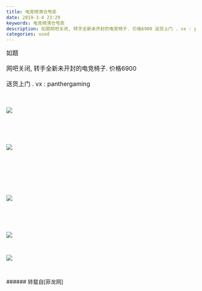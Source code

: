 ```yaml
---
title: 电竞椅清仓甩卖
date: 2019-3-4 23:29
keywords: 电竞椅清仓甩卖
description: 如题网吧关闭, 转手全新未开封的电竞椅子. 价格6900 送货上门 . vx : panthergaming
categories: used
---
```

<td class="t_f" id="postmessage_3158094">

<font style="font-size:16px">如题</font><br/>
<br/>
<font style="font-size:16px">网吧关闭, 转手全新未开封的电竞椅子. 价格6900 </font><br/>
<br/>
<font style="font-size:16px">送货上门 . vx : panthergaming</font><br/>
<font style="font-size:16px"><br/>
</font><br/>
<font style="font-size:16px">

<img aid="1103056" data-cf-modified-9881baf19b444f9d8552a81e-="" file="data/attachment/forum/201903/04/232804z9r8e0y4uu9cze04.jpg.thumb.jpg" id="aimg_1103056" inpost="1" onclick="" onmouseover="" src="http://www.flw.ph/data/attachment/forum/201903/04/232804z9r8e0y4uu9cze04.jpg" style="cursor:pointer" zoomfile="data/attachment/forum/201903/04/232804z9r8e0y4uu9cze04.jpg"/>


</font><br/>
<font style="font-size:16px"><br/>
</font><br/>
<font style="font-size:16px">

<img aid="1103061" data-cf-modified-9881baf19b444f9d8552a81e-="" file="data/attachment/forum/201903/04/232853jtciqcfii9q0et0c.png.thumb.jpg" id="aimg_1103061" inpost="1" onclick="" onmouseover="" src="http://www.flw.ph/data/attachment/forum/201903/04/232853jtciqcfii9q0et0c.png" style="cursor:pointer" zoomfile="data/attachment/forum/201903/04/232853jtciqcfii9q0et0c.png"/>


</font><br/>
<font style="font-size:16px"><br/>
</font><br/>
<font style="font-size:16px"><br/>
</font><br/>
<font style="font-size:16px">

<img aid="1103059" data-cf-modified-9881baf19b444f9d8552a81e-="" file="data/attachment/forum/201903/04/232851talaavfa2w2qg2v8.png.thumb.jpg" id="aimg_1103059" inpost="1" onclick="" onmouseover="" src="http://www.flw.ph/data/attachment/forum/201903/04/232851talaavfa2w2qg2v8.png" style="cursor:pointer" zoomfile="data/attachment/forum/201903/04/232851talaavfa2w2qg2v8.png"/>


</font><br/>
<font style="font-size:16px"><br/>
</font><br/>
<font style="font-size:16px">

<img aid="1103058" data-cf-modified-9881baf19b444f9d8552a81e-="" file="data/attachment/forum/201903/04/232849zxz0fbf2f0t2xax1.png.thumb.jpg" id="aimg_1103058" inpost="1" onclick="" onmouseover="" src="http://www.flw.ph/data/attachment/forum/201903/04/232849zxz0fbf2f0t2xax1.png" style="cursor:pointer" zoomfile="data/attachment/forum/201903/04/232849zxz0fbf2f0t2xax1.png"/>


</font><br/>
<font style="font-size:16px">

<img aid="1103060" data-cf-modified-9881baf19b444f9d8552a81e-="" file="data/attachment/forum/201903/04/232852uo5ood5ny77qnw1y.png.thumb.jpg" id="aimg_1103060" inpost="1" onclick="" onmouseover="" src="http://www.flw.ph/data/attachment/forum/201903/04/232852uo5ood5ny77qnw1y.png" style="cursor:pointer" zoomfile="data/attachment/forum/201903/04/232852uo5ood5ny77qnw1y.png"/>


</font><br/>
</td>
###### 转载自[菲龙网]